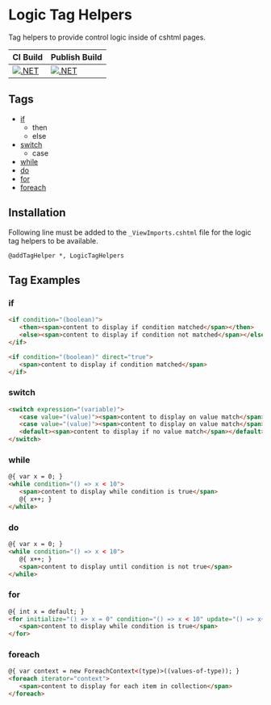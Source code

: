 # Logic Tag Helpers

Tag helpers to provide control logic inside of cshtml pages.

| CI Build | Publish Build |
| -------- | ------------- |
| [![.NET](https://github.com/StuffOfInterest/LogicTagHelpers/actions/workflows/build-test.yml/badge.svg)](https://github.com/StuffOfInterest/LogicTagHelpers/actions/workflows/build-test.yml) | [![.NET](https://github.com/StuffOfInterest/LogicTagHelpers/actions/workflows/build-test-publish.yml/badge.svg)](https://github.com/StuffOfInterest/LogicTagHelpers/actions/workflows/build-test-publish.yml) |

## Tags

* [if](#if)
  * then
  * else
* [switch](#switch)
  * case
* [while](#while)
* [do](#do)
* [for](#for)
* [foreach](#foreach)

## Installation

Following line must be added to the `_ViewImports.cshtml` file for the logic tag helpers to be available.

```
@addTagHelper *, LogicTagHelpers
```

## Tag Examples

### if

```html
<if condition="(boolean)">
   <then><span>content to display if condition matched</span></then>
   <else><span>content to display if condition not matched</span></else>
</if>
```

```html
<if condition="(boolean)" direct="true">
   <span>content to display if condition matched</span>
</if>
```

### switch

```html
<switch expression="(variable)">
   <case value="(value)"><span>content to display on value match</span></case>
   <case value="(value)"><span>content to display on value match</span></case>
   <default><span>content to display if no value match</span></default>
</switch>
```

### while

```html
@{ var x = 0; }
<while condition="() => x < 10">
   <span>content to display while condition is true</span>
   @{ x++; }
</while>
```

### do

```html
@{ var x = 0; }
<while condition="() => x < 10">
   @{ x++; }
   <span>content to display until condition is not true</span>
</while>
```

### for
```html
@{ int x = default; }
<for initialize="() => x = 0" condition="() => x < 10" update="() => x++">
   <span>content to display while condition is true</span>
</for>
```

### foreach

```html
@{ var context = new ForeachContext<(type)>((values-of-type)); }
<foreach iterator="context">
   <span>content to display for each item in collection</span>
</foreach>
```